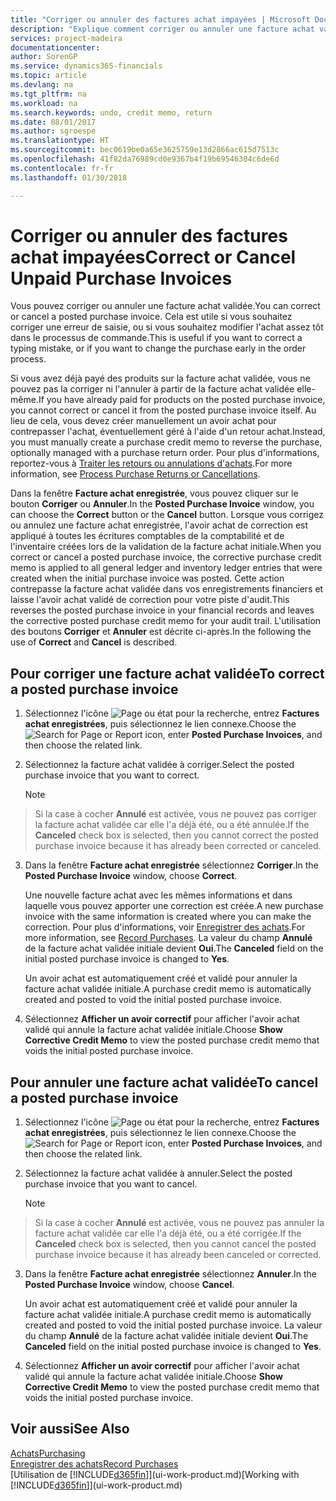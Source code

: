 ```yaml
---
title: "Corriger ou annuler des factures achat impayées | Microsoft Docs"
description: "Explique comment corriger ou annuler une facture achat validée et créer automatiquement un avoir achat."
services: project-madeira
documentationcenter: 
author: SorenGP
ms.service: dynamics365-financials
ms.topic: article
ms.devlang: na
ms.tgt_pltfrm: na
ms.workload: na
ms.search.keywords: undo, credit memo, return
ms.date: 08/01/2017
ms.author: sgroespe
ms.translationtype: HT
ms.sourcegitcommit: bec0619be0a65e3625759e13d2866ac615d7513c
ms.openlocfilehash: 41f82da76989cd0e9367b4f19b69546304c6de6d
ms.contentlocale: fr-fr
ms.lasthandoff: 01/30/2018

---
```

# <a name="correct-or-cancel-unpaid-purchase-invoices"></a><span data-ttu-id="13875-103">Corriger ou annuler des factures achat impayées</span><span class="sxs-lookup"><span data-stu-id="13875-103">Correct or Cancel Unpaid Purchase Invoices</span></span>
<span data-ttu-id="13875-104">Vous pouvez corriger ou annuler une facture achat validée.</span><span class="sxs-lookup"><span data-stu-id="13875-104">You can correct or cancel a posted purchase invoice.</span></span> <span data-ttu-id="13875-105">Cela est utile si vous souhaitez corriger une erreur de saisie, ou si vous souhaitez modifier l'achat assez tôt dans le processus de commande.</span><span class="sxs-lookup"><span data-stu-id="13875-105">This is useful if you want to correct a typing mistake, or if you want to change the purchase early in the order process.</span></span>

<span data-ttu-id="13875-106">Si vous avez déjà payé des produits sur la facture achat validée, vous ne pouvez pas la corriger ni l'annuler à partir de la facture achat validée elle-même.</span><span class="sxs-lookup"><span data-stu-id="13875-106">If you have already paid for products on the posted purchase invoice, you cannot correct or cancel it from the posted purchase invoice itself.</span></span> <span data-ttu-id="13875-107">Au lieu de cela, vous devez créer manuellement un avoir achat pour contrepasser l'achat, éventuellement géré à l'aide d'un retour achat.</span><span class="sxs-lookup"><span data-stu-id="13875-107">Instead, you must manually create a purchase credit memo to reverse the purchase, optionally managed with a purchase return order.</span></span> <span data-ttu-id="13875-108">Pour plus d'informations, reportez-vous à [Traiter les retours ou annulations d'achats](purchasing-how-process-purchase-returns-cancellations.md).</span><span class="sxs-lookup"><span data-stu-id="13875-108">For more information, see [Process Purchase Returns or Cancellations](purchasing-how-process-purchase-returns-cancellations.md).</span></span>

<span data-ttu-id="13875-109">Dans la fenêtre **Facture achat enregistrée**, vous pouvez cliquer sur le bouton **Corriger** ou **Annuler**.</span><span class="sxs-lookup"><span data-stu-id="13875-109">In the **Posted Purchase Invoice** window, you can choose the **Correct** button or the **Cancel** button.</span></span> <span data-ttu-id="13875-110">Lorsque vous corrigez ou annulez une facture achat enregistrée, l'avoir achat de correction est appliqué à toutes les écritures comptables de la comptabilité et de l'inventaire créées lors de la validation de la facture achat initiale.</span><span class="sxs-lookup"><span data-stu-id="13875-110">When you correct or cancel a posted purchase invoice, the corrective purchase credit memo is applied to all general ledger and inventory ledger entries that were created when the initial purchase invoice was posted.</span></span> <span data-ttu-id="13875-111">Cette action contrepasse la facture achat validée dans vos enregistrements financiers et laisse l'avoir achat validé de correction pour votre piste d'audit.</span><span class="sxs-lookup"><span data-stu-id="13875-111">This reverses the posted purchase invoice in your financial records and leaves the corrective posted purchase credit memo for your audit trail.</span></span> <span data-ttu-id="13875-112">L'utilisation des boutons **Corriger** et **Annuler** est décrite ci-après.</span><span class="sxs-lookup"><span data-stu-id="13875-112">In the following the use of **Correct** and **Cancel** is described.</span></span>

## <a name="to-correct-a-posted-purchase-invoice"></a><span data-ttu-id="13875-113">Pour corriger une facture achat validée</span><span class="sxs-lookup"><span data-stu-id="13875-113">To correct a posted purchase invoice</span></span>
1. <span data-ttu-id="13875-114">Sélectionnez l'icône ![Page ou état pour la recherche](media/ui-search/search_small.png "Page ou état pour la recherche"), entrez **Factures achat enregistrées**, puis sélectionnez le lien connexe.</span><span class="sxs-lookup"><span data-stu-id="13875-114">Choose the ![Search for Page or Report](media/ui-search/search_small.png "Search for Page or Report icon") icon, enter **Posted Purchase Invoices**, and then choose the related link.</span></span>  
2. <span data-ttu-id="13875-115">Sélectionnez la facture achat validée à corriger.</span><span class="sxs-lookup"><span data-stu-id="13875-115">Select the posted purchase invoice that you want to correct.</span></span>  

    > [!NOTE]  
>   <span data-ttu-id="13875-116">Si la case à cocher **Annulé** est activée, vous ne pouvez pas corriger la facture achat validée car elle l'a déjà été, ou a été annulée.</span><span class="sxs-lookup"><span data-stu-id="13875-116">If the **Canceled** check box is selected, then you cannot correct the posted purchase invoice because it has already been corrected or canceled.</span></span>
3. <span data-ttu-id="13875-117">Dans la fenêtre **Facture achat enregistrée** sélectionnez **Corriger**.</span><span class="sxs-lookup"><span data-stu-id="13875-117">In the **Posted Purchase Invoice** window, choose **Correct**.</span></span>

    <span data-ttu-id="13875-118">Une nouvelle facture achat avec les mêmes informations et dans laquelle vous pouvez apporter une correction est créée.</span><span class="sxs-lookup"><span data-stu-id="13875-118">A new purchase invoice with the same information is created where you can make the correction.</span></span> <span data-ttu-id="13875-119">Pour plus d'informations, voir [Enregistrer des achats](purchasing-how-record-purchases.md).</span><span class="sxs-lookup"><span data-stu-id="13875-119">For more information, see [Record Purchases](purchasing-how-record-purchases.md).</span></span> <span data-ttu-id="13875-120">La valeur du champ **Annulé** de la facture achat validée initiale devient **Oui**.</span><span class="sxs-lookup"><span data-stu-id="13875-120">The **Canceled** field on the initial posted purchase invoice is changed to **Yes**.</span></span>

    <span data-ttu-id="13875-121">Un avoir achat est automatiquement créé et validé pour annuler la facture achat validée initiale.</span><span class="sxs-lookup"><span data-stu-id="13875-121">A purchase credit memo is automatically created and posted to void the initial posted purchase invoice.</span></span>
4. <span data-ttu-id="13875-122">Sélectionnez **Afficher un avoir correctif** pour afficher l'avoir achat validé qui annule la facture achat validée initiale.</span><span class="sxs-lookup"><span data-stu-id="13875-122">Choose **Show Corrective Credit Memo** to view the posted purchase credit memo that voids the initial posted purchase invoice.</span></span>

## <a name="to-cancel-a-posted-purchase-invoice"></a><span data-ttu-id="13875-123">Pour annuler une facture achat validée</span><span class="sxs-lookup"><span data-stu-id="13875-123">To cancel a posted purchase invoice</span></span>
1. <span data-ttu-id="13875-124">Sélectionnez l'icône ![Page ou état pour la recherche](media/ui-search/search_small.png "Page ou état pour la recherche"), entrez **Factures achat enregistrées**, puis sélectionnez le lien connexe.</span><span class="sxs-lookup"><span data-stu-id="13875-124">Choose the ![Search for Page or Report](media/ui-search/search_small.png "Search for Page or Report icon") icon, enter **Posted Purchase Invoices**, and then choose the related link.</span></span>  
2. <span data-ttu-id="13875-125">Sélectionnez la facture achat validée à annuler.</span><span class="sxs-lookup"><span data-stu-id="13875-125">Select the posted purchase invoice that you want to cancel.</span></span>

    > [!NOTE]  
>   <span data-ttu-id="13875-126">Si la case à cocher **Annulé** est activée, vous ne pouvez pas annuler la facture achat validée car elle l'a déjà été, ou a été corrigée.</span><span class="sxs-lookup"><span data-stu-id="13875-126">If the **Canceled** check box is selected, then you cannot cancel the posted purchase invoice because it has already been canceled or corrected.</span></span>
3. <span data-ttu-id="13875-127">Dans la fenêtre **Facture achat enregistrée** sélectionnez **Annuler**.</span><span class="sxs-lookup"><span data-stu-id="13875-127">In the **Posted Purchase Invoice** window, choose **Cancel**.</span></span>

    <span data-ttu-id="13875-128">Un avoir achat est automatiquement créé et validé pour annuler la facture achat validée initiale.</span><span class="sxs-lookup"><span data-stu-id="13875-128">A purchase credit memo is automatically created and posted to void the initial posted purchase invoice.</span></span> <span data-ttu-id="13875-129">La valeur du champ **Annulé** de la facture achat validée initiale devient **Oui**.</span><span class="sxs-lookup"><span data-stu-id="13875-129">The **Canceled** field on the initial posted purchase invoice is changed to **Yes**.</span></span>
4. <span data-ttu-id="13875-130">Sélectionnez **Afficher un avoir correctif** pour afficher l'avoir achat validé qui annule la facture achat validée initiale.</span><span class="sxs-lookup"><span data-stu-id="13875-130">Choose **Show Corrective Credit Memo** to view the posted purchase credit memo that voids the initial posted purchase invoice.</span></span>

## <a name="see-also"></a><span data-ttu-id="13875-131">Voir aussi</span><span class="sxs-lookup"><span data-stu-id="13875-131">See Also</span></span>
[<span data-ttu-id="13875-132">Achats</span><span class="sxs-lookup"><span data-stu-id="13875-132">Purchasing</span></span>](purchasing-manage-purchasing.md)  
[<span data-ttu-id="13875-133">Enregistrer des achats</span><span class="sxs-lookup"><span data-stu-id="13875-133">Record Purchases</span></span>](purchasing-how-record-purchases.md)  
<span data-ttu-id="13875-134">[Utilisation de [!INCLUDE[d365fin](includes/d365fin_md.md)]](ui-work-product.md)</span><span class="sxs-lookup"><span data-stu-id="13875-134">[Working with [!INCLUDE[d365fin](includes/d365fin_md.md)]](ui-work-product.md)</span></span>

